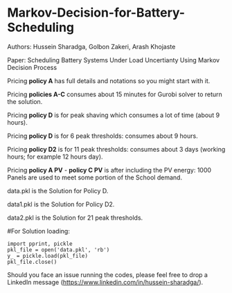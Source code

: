# Markov-Decision-for-Battery-Scheduling

Authors: Hussein Sharadga, Golbon Zakeri, Arash Khojaste


Paper: Scheduling Battery Systems Under Load Uncertianty Using Markov Decision Process 



Pricing **policy A** has  full details and notations so you might start with it.

Pricing **policies A-C** consumes about 15 minutes for Gurobi solver to return the solution.

Pricing **policy D** is for peak shaving which consumes a lot of time (about 9 hours).



Pricing **policy D** is for 6 peak thresholds:  consumes about 9 hours.

Pricing **policy D2** is for 11 peak thresholds:  consumes about 3 days  (working hours; for example 12 hours  day).



Pricing **policy A PV** - **policy C PV** is after including the PV energy: 1000 Panels are used to meet some portion of  the School demand.  



data.pkl is the Solution for Policy D. 

data1.pkl is the Solution for Policy D2. 

data2.pkl is the Solution for 21 peak thresholds. 


#For Solution loading:
```
import pprint, pickle
pkl_file = open('data.pkl', 'rb')
y_ = pickle.load(pkl_file)
pkl_file.close()
```

Should you face an issue running the codes, please feel free to drop a LinkedIn message (https://www.linkedin.com/in/hussein-sharadga/).
